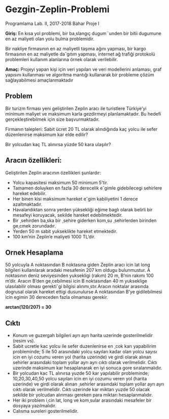 # Gezgin-Zeplin-Problemi
Programlama Lab. II, 2017-2018 Bahar Proje I

**Giriş:** En kısa yol problemi, bir ba¸slangıç dugum¨unden bir bitii dugumune en az maliyeti olan yolu bulma problemidir.

Bir nakliye firmasının en az maliyetli taşıma ağını yapması, bir kargo firmasının en az
maliyetle da˘gıtım yapması, internet ağ trafiği protokolü problemleri kullanım alanlarına
örnek olarak verilebilir.

**Amaç:** Projeyi yapan kişi için veri yapıları ve veri modellerini anlaması, graf yapısını kullanması
ve algoritma mantığı kullanarak bir probleme çözüm sağlayabilmesi amaçlanmaktadır


## Problem
Bir turizm firması yeni geliştirilen Zeplin aracı ile turistlere Türkiye’yi minimum maliyet
ve maksimum karla gezdirmeyi planlamaktadır. Bu hedefi gerçekleştirebilmek için size
başvurmaktadır.

Firmanın talepleri:
Sabit ücret 20 TL olarak alındığında kaç yolcu ile sefer düzenlenirse maksimum kar elde edilir?

Bir yolcudan kaç TL alınırsa yüzde 50 kara ulaşılır?

## Aracın özellikleri:

Geliştirilen Zeplin aracının özellikleri şunlardır:
- Yolcu kapasitesi maksimum 50 minimum 5’tir.
- Tamamen doluyken en fazla 30 derecelik e˘gimle gidebilecegi sehirlere hareket edebilir.
- Her binen kisi maksimum hareket e˘gim kabiliyetini 1 derece azaltmaktadır.
- Havalandıktan sonra yerden yüksekliği eğime baglı olarak belirli bir mesafeyi koruyacak, sekilde hareket edebilmektedir.
- Bir ¸sehirden ba¸ska bir ¸sehire giderken kom¸su ¸sehirlerden birinden ge¸cmek zorundadır.
- Yerden 50 m sabit yukseklikte hareket etmektedir.
- 100 km’nin Zeplin’e maliyeti 1000 TL’dir.

## Ornek Hesaplama

50 yolcuyla A noktasından B noktasına giden Zeplin aracı icin lat long bilgileri kullanılarak aradaki mesafenin 207 km oldugu bulunmustur. A noktasının deniz seviyesinden yuksekligi (rakım) 20 m, B’nin rakımı 100 m’dir. Aracın B’den ge¸cebilmesi icin B noktasından 40 m yukseklige ulasılabilir olması gerekti˘gi bilgisi alınmı¸stır.Aracın noktalar arasında dogrusal olarak hareket ettigi dusunulurse A noktasından B’ye gidilebilmesi icin egimin 30 dereceden fazla olmaması gerekir.

**arctan(120/207) = 30**

## Cıktı
- Konum ve guzergah bilgileri ayrı ayrı harita uzerinde gosterilmelidir (resim vs).
- Sabit ucretle kac yolcu ile sefer duzenlenirse en ¸cok karı yapabilirim probleminde; 5 ile 50 arasındaki yolcu sayıları kadar olan yolcu sayısı icin en iyi cozumu veren yol (harita uzerinde) ve girdi olarak alınan sehirler arasındaki toplam yollar ayrı ayrı cıktı olarak verilmelidir. Cıktı uzerinde maksimum kar hesaplanarak en iyi sonuca gore sıralanmalıdır.
- Bir yolcudan kac TL alınırsa yuzde 50 kar yapılabilir probleminde; 10,20,30,40,50 yolcu sayıları icin en iyi cozumu veren yol (harita uzerinde) ve girdi olarak alınan ¸sehirler arasındaki toplam yollar ayrı ayrı cıktı olarak verilmelidir. Cıktı uzerinde kar miktarı yuzde 50 olacak sekilde bir yolcudan alınması gereken para miktarı hesaplanmalıdır.
- Her iki problem i¸cin lat, long ve kom¸sular arasındaki mesafeler bir dosyaya yazılmalıdır.
- Calısma sureleri gosterilmelidir.

